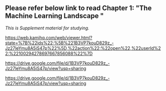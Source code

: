 ## Please refer below link to read Chapter 1: "The Machine Learning Landscape " 
*This is Supplement material for studying.*

https://web.kamihq.com/web/viewer.html?state=%7B%22ids%22:%5B%221B3VP7kouD829z_-Jz27leYmu8A5iS47p%22%5D,%22action%22:%22open%22,%22userId%22:%22100294278697667856088%22%7D


https://drive.google.com/file/d/1B3VP7kouD829z_-Jz27leYmu8A5iS47p/view?usp=sharing




https://drive.google.com/file/d/1B3VP7kouD829z_-Jz27leYmu8A5iS47p/view?usp=sharing
